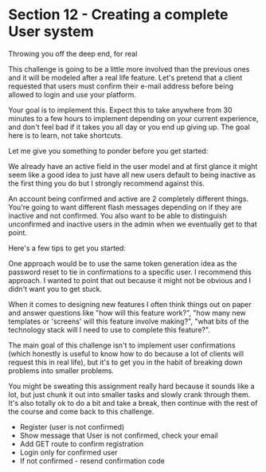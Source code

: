 # Section 12 - Creating a complete User system

Throwing you off the deep end, for real

This challenge is going to be a little more involved than the previous ones 
and it will be modeled after a real life feature. 
Let's pretend that a client requested that users must confirm their e-mail address 
before being allowed to login and use your platform.

Your goal is to implement this. 
Expect this to take anywhere from 30 minutes to a few hours to implement depending on your current experience, 
and don't feel bad if it takes you all day or you end up giving up. The goal here is to learn, not take shortcuts.

Let me give you something to ponder before you get started:

We already have an active field in the user model and at first glance 
it might seem like a good idea to just have all new users default to being inactive as the first thing you do 
but I strongly recommend against this.

An account being confirmed and active are 2 completely different things. 
You're going to want different flash messages depending on if they are inactive and not confirmed. 
You also want to be able to distinguish unconfirmed and inactive users in the admin 
when we eventually get to that point.

Here's a few tips to get you started:

One approach would be to use the same token generation idea as the password reset 
to tie in confirmations to a specific user. I recommend this approach. 
I wanted to point that out because it might not be obvious and I didn't want you to get stuck.

When it comes to designing new features 
I often think things out on paper and answer questions like "how will this feature work?", 
"how many new templates or 'screens' will this feature involve making?", "what bits of the technology stack will 
I need to use to complete this feature?".

The main goal of this challenge isn't to implement user confirmations 
(which honestly is useful to know how to do because a lot of clients will request this in real life), 
but it's to get you in the habit of breaking down problems into smaller problems.

You might be sweating this assignment really hard because it sounds like a lot, 
but just chunk it out into smaller tasks and slowly crank through them. 
It's also totally ok to do a bit and take a break, 
then continue with the rest of the course and come back to this challenge.

* Register (user is not confirmed)
* Show message that User is not confirmed, check your email
* Add GET route to confirm registration
* Login only for confirmed user
* If not confirmed - resend confirmation code
